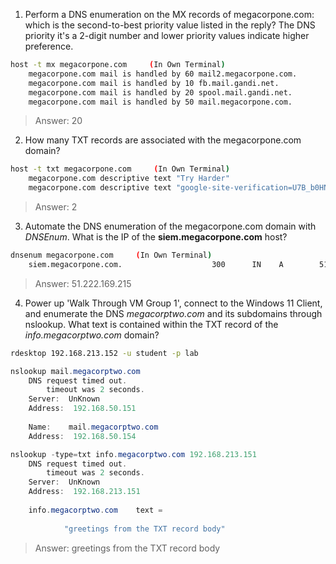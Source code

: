 

1. Perform a DNS enumeration on the MX records of megacorpone.com: which is the second-to-best priority value listed in the reply?
	   The DNS priority it's a 2-digit number and lower priority values indicate higher preference.
```bash
host -t mx megacorpone.com     (In Own Terminal)
	megacorpone.com mail is handled by 60 mail2.megacorpone.com.
	megacorpone.com mail is handled by 10 fb.mail.gandi.net.
	megacorpone.com mail is handled by 20 spool.mail.gandi.net.
	megacorpone.com mail is handled by 50 mail.megacorpone.com.
```
> Answer:   20



2. How many TXT records are associated with the megacorpone.com domain?
```bash
host -t txt megacorpone.com     (In Own Terminal)
	megacorpone.com descriptive text "Try Harder"
	megacorpone.com descriptive text "google-site-verification=U7B_b0HNeBtY4qYGQZNsEYXfCJ32hMNV3GtC0wWq5pA"
```
> Answer:   2



3. Automate the DNS enumeration of the megacorpone.com domain with _DNSEnum_. 
	   What is the IP of the **siem.megacorpone.com** host?
```bash
dnsenum megacorpone.com     (In Own Terminal)
	siem.megacorpone.com.                    300      IN    A        51.222.169.215
```
> Answer:   51.222.169.215
   
   
4. Power up 'Walk Through VM Group 1', connect to the Windows 11 Client, and enumerate the DNS _megacorptwo.com_ and its subdomains through nslookup.
	   What text is contained within the TXT record of the _info.megacorptwo.com_ domain?
```bash
rdesktop 192.168.213.152 -u student -p lab
```
```powershell
nslookup mail.megacorptwo.com
	DNS request timed out.
	    timeout was 2 seconds.
	Server:  UnKnown
	Address:  192.168.50.151
	
	Name:    mail.megacorptwo.com
	Address:  192.168.50.154
```
```powershell
nslookup -type=txt info.megacorptwo.com 192.168.213.151
	DNS request timed out.
	    timeout was 2 seconds.
	Server:  UnKnown
	Address:  192.168.213.151
	
	info.megacorptwo.com    text =
	
	        "greetings from the TXT record body"
```
> Answer:   greetings from the TXT record body